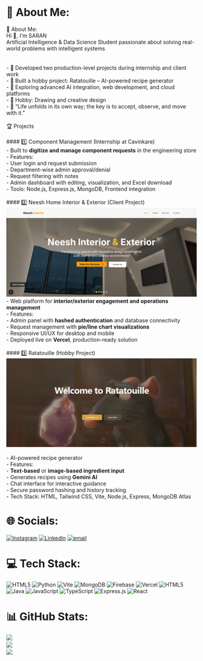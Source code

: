 # 💫 About Me:
💫 About Me:<br>Hi 👋, I'm SARAN<br>Artificial Intelligence & Data Science Student passionate about solving real-world problems with intelligent systems<br><br><br>- 💼 Developed two production-level projects during internship and client work<br>- 🍳 Built a hobby project: Ratatouille – AI-powered recipe generator<br>- 🌱 Exploring advanced AI integration, web development, and cloud platforms<br>- 🎨 Hobby: Drawing and creative design<br>- 💬 “Life unfolds in its own way; the key is to accept, observe, and move with it.”<br><br>🏆 Projects<br><br>#### 1️⃣ Component Management (Internship at Cavinkare)<br>- Built to **digitize and manage component requests** in the engineering store  <br>- Features:<br>  - User login and request submission  <br>  - Department-wise admin approval/denial  <br>  - Request filtering with notes  <br>  - Admin dashboard with editing, visualization, and Excel download  <br>- Tools: Node.js, Express.js, MongoDB, Frontend integration  <br><br>#### 2️⃣ Neesh Home Interior & Exterior (Client Project)<br>![neesh Card](assets/neesh.png)<br>- Web platform for **interior/exterior engagement and operations management**  <br>- Features:<br>  - Admin panel with **hashed authentication** and database connectivity  <br>  - Request management with **pie/line chart visualizations**  <br>  - Responsive UI/UX for desktop and mobile  <br>- Deployed live on **Vercel**, production-ready solution  <br><br>#### 3️⃣ Ratatouille (Hobby Project)<br>![Hero Section](assets/hero.png)<br><br>- AI-powered recipe generator  <br>- Features:<br>  - **Text-based** or **image-based ingredient input**  <br>  - Generates recipes using **Gemini AI**  <br>  - Chat interface for interactive guidance  <br>  - Secure password hashing and history tracking  <br>- Tech Stack: HTML, Tailwind CSS, Vite, Node.js, Express, MongoDB Atlas  <br>


# 🌐 Socials:
[![Instagram](https://img.shields.io/badge/Instagram-%23E4405F.svg?logo=Instagram&logoColor=white)](https://instagram.com/summer) [![LinkedIn](https://img.shields.io/badge/LinkedIn-%230077B5.svg?logo=linkedin&logoColor=white)](https://linkedin.com/in/summer) [![email](https://img.shields.io/badge/Email-D14836?logo=gmail&logoColor=white)](mailto:saranpalanisamy95@gmail.com) 

# 💻 Tech Stack:
![HTML5](https://img.shields.io/badge/html5-%23E34F26.svg?style=for-the-badge&logo=html5&logoColor=white) ![Python](https://img.shields.io/badge/python-3670A0?style=for-the-badge&logo=python&logoColor=ffdd54) ![Vite](https://img.shields.io/badge/vite-%23646CFF.svg?style=for-the-badge&logo=vite&logoColor=white) ![MongoDB](https://img.shields.io/badge/MongoDB-%234ea94b.svg?style=for-the-badge&logo=mongodb&logoColor=white) ![Firebase](https://img.shields.io/badge/firebase-%23039BE5.svg?style=for-the-badge&logo=firebase) ![Vercel](https://img.shields.io/badge/vercel-%23000000.svg?style=for-the-badge&logo=vercel&logoColor=white) ![HTML5](https://img.shields.io/badge/html5-%23E34F26.svg?style=for-the-badge&logo=html5&logoColor=white) ![Java](https://img.shields.io/badge/java-%23ED8B00.svg?style=for-the-badge&logo=openjdk&logoColor=white) ![JavaScript](https://img.shields.io/badge/javascript-%23323330.svg?style=for-the-badge&logo=javascript&logoColor=%23F7DF1E) ![TypeScript](https://img.shields.io/badge/typescript-%23007ACC.svg?style=for-the-badge&logo=typescript&logoColor=white) ![Express.js](https://img.shields.io/badge/express.js-%23404d59.svg?style=for-the-badge&logo=express&logoColor=%2361DAFB) ![React](https://img.shields.io/badge/react-%2320232a.svg?style=for-the-badge&logo=react&logoColor=%2361DAFB)
# 📊 GitHub Stats:
![](https://github-readme-stats.vercel.app/api?username=Saran-ex&theme=vue&hide_border=false&include_all_commits=true&count_private=true)<br/>
![](https://nirzak-streak-stats.vercel.app/?user=Saran-ex&theme=vue&hide_border=false)<br/>
![](https://github-readme-stats.vercel.app/api/top-langs/?username=Saran-ex&theme=vue&hide_border=false&include_all_commits=true&count_private=true&layout=compact)

